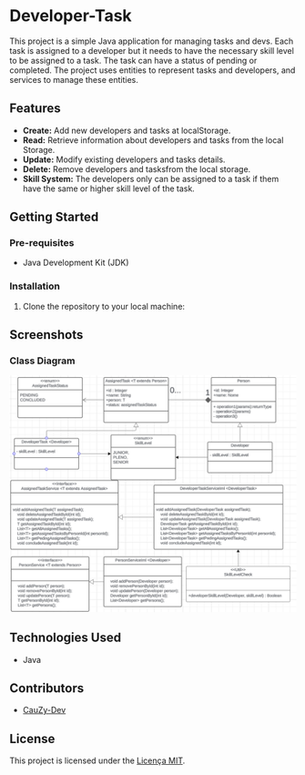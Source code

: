 # Developer-Task

This project is a simple Java application for managing tasks and devs. Each task is assigned to a developer but it needs to have the necessary skill level to be assigned to a task. The task can have a status of pending or completed. The project uses entities to represent tasks and developers, and services to manage these entities.

## Features

- **Create:** Add new developers and tasks at localStorage.
- **Read:** Retrieve information about developers and tasks from the local Storage.
- **Update:** Modify existing developers and tasks details.
- **Delete:** Remove developers and tasksfrom the local storage.
- **Skill System:** The developers only can be assigned to a task if them have the same or higher skill level of the task.

## Getting Started

### Pre-requisites

- Java Development Kit (JDK)

### Installation

1. Clone the repository to your local machine:

## Screenshots

### Class Diagram
![Class Diagram](diagrama.png)


## Technologies Used

- Java

## Contributors

- [CauZy-Dev](https://github.com/cauzy-dev)

## License

This project is licensed under the [Licença MIT](https://github.com/Codee-Hub/Lista-De-Tarefas-Designadas/blob/main/LICENSE).

